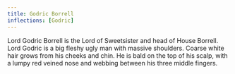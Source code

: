 ```yaml
---
title: Godric Borrell
inflections: [Godric]
---
```


Lord Godric Borrell is the Lord of Sweetsister and head of House Borrell. Lord Godric is a big fleshy ugly man with massive shoulders. Coarse white hair grows from his cheeks and chin. He is bald on the top of his scalp, with a lumpy red veined nose and webbing between his three middle fingers. 


